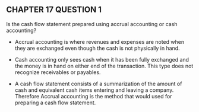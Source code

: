## CHAPTER 17 QUESTION 1

Is the cash flow statement prepared using accrual accounting or cash accounting?

- Accrual accounting is where revenues and expenses are noted when they are exchanged even though the cash is not physically in hand.

- Cash accounting only sees cash when it has been fully exchanged and the money is in hand on either end of the transaction. This type does not recognize receivables or payables.

- A cash flow statement consists of a summarization of the amount of cash and equivalent cash items entering and leaving a company. Therefore Accrual accounting is the method that would used for preparing a cash flow statement.
